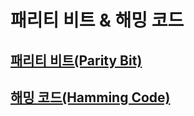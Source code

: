 # 패리티 비트 & 해밍 코드  
  
## [패리티 비트(Parity Bit)](https://velog.io/@octo__/%ED%8C%A8%EB%A6%AC%ED%8B%B0-%EB%B9%84%ED%8A%B8-Parity-Bit) 
  
## [해밍 코드(Hamming Code)](https://velog.io/@octo__/%ED%95%B4%EB%B0%8D-%EC%BD%94%EB%93%9C-Hamming-Code) 
  
